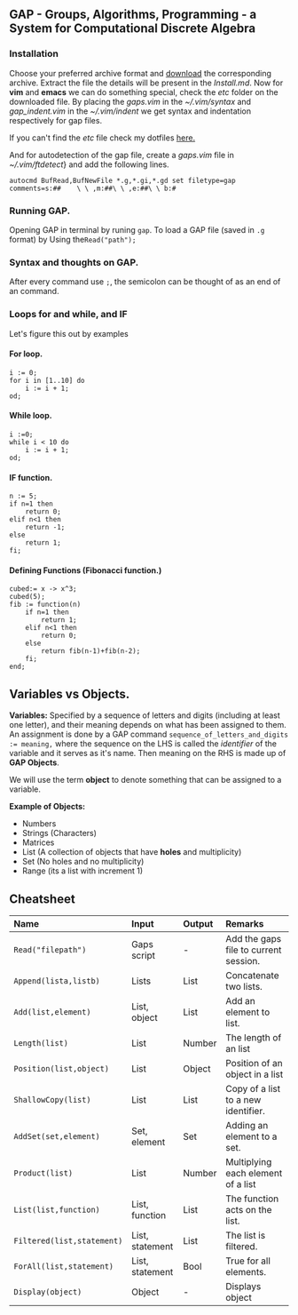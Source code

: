 ## GAP - Groups, Algorithms, Programming - a System for Computational Discrete Algebra

### Installation
Choose your preferred archive format and [download](https://www.gap-system.org/Download/) the corresponding archive. Extract the file the details will be present in the *Install.md*. Now for **vim** and **emacs** we can do something special, check the *etc* folder on the downloaded file. By placing the *gaps.vim* in the *~/.vim/syntax* and *gap_indent.vim* in the *~/.vim/indent* we get syntax and indentation respectively for gap files. 

If you can't find the *etc* file check my dotfiles [here.](https://github.com/dhan2code/dotfiles/tree/master/vim)

And for autodetection of the gap file, create a *gaps.vim* file in *~/.vim/ftdetect*} and add the following lines.
```
autocmd BufRead,BufNewFile *.g,*.gi,*.gd set filetype=gap comments=s:##    \ \ ,m:##\ \ ,e:##\ \ b:#
```
### Running GAP.
Opening GAP in terminal by runing `gap`.
To load a GAP file (saved in `.g` format) by Using the` Read("path"); `

### Syntax and thoughts on GAP.
After every command use `;`, the semicolon can be thought of as an end of an command.

### Loops for and while, and IF
Let's figure this out by examples

#### For loop.
```
i := 0;
for i in [1..10] do
	i := i + 1;
od;
```
#### While loop.
```
i :=0;
while i < 10 do
	i := i + 1;
od;
```
#### IF function.
```
n := 5;
if n=1 then
	return 0;
elif n<1 then
	return -1;
else
	return 1;
fi;

```
#### Defining Functions (Fibonacci function.)
```
cubed:= x -> x^3;
cubed(5);
fib := function(n)
    if n=1 then
        return 1;
    elif n<1 then
        return 0;
    else
        return fib(n-1)+fib(n-2);
    fi;
end;
```

## Variables vs Objects.
 **Variables:** Specified by a sequence of letters and digits (including at least one letter), and their meaning depends on what has been assigned to them. An assignment is done by a GAP command `sequence_of_letters_and_digits := meaning,` where the sequence on the LHS is called the *identifier* of the variable and it serves as it's name. Then meaning on the RHS is made up of **GAP Objects**. 

 We will use the term **object** to denote something that can be assigned to a variable.

 **Example of Objects:**

- Numbers
- Strings (Characters)
- Matrices
- List (A collection of objects that have **holes** and multiplicity)
- Set (No holes and no multiplicity)
- Range (its a list with increment 1)

## Cheatsheet

| Name | Input | Output | Remarks|
|:-|:-|:-|:-|
|`Read("filepath")`| Gaps script | - | Add the gaps file to current session.|
|`Append(lista,listb)`| Lists | List | Concatenate two lists.|
|`Add(list,element)`| List, object| List | Add an element to list.|
|`Length(list)`| List | Number | The length of an list|
|`Position(list,object)`| List | Object | Position of an object in a list|
|`ShallowCopy(list)`| List | List | Copy of a list to a new identifier.|
|`AddSet(set,element)`| Set, element | Set | Adding an element to a set. |
|`Product(list)`| List | Number | Multiplying each element of a list |
|`List(list,function)`| List, function | List | The function acts on the list.|
|`Filtered(list,statement)`| List, statement | List | The list is filtered.|
|`ForAll(list,statement)`| List, statement | Bool | True for all elements.|
|`Display(object)`| Object |-| Displays object |

